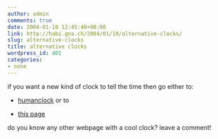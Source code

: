 ```yaml
---
author: admin
comments: true
date: 2004-01-10 12:45:40+00:00
link: http://habi.gna.ch/2004/01/10/alternative-clocks/
slug: alternative-clocks
title: alternative clocks
wordpress_id: 401
categories:
- none
---
```


if you want a new kind of clock to tell the time then go either to:



	
  * [humanclock](http://www.humanclock.com/clock.php) or to

	
  * [this page](http://www.lares.dti.ne.jp/%7Eyugo/storage/monocrafts_ver3/03/index.html)



do you know any other webpage with a cool clock?
leave a comment!
